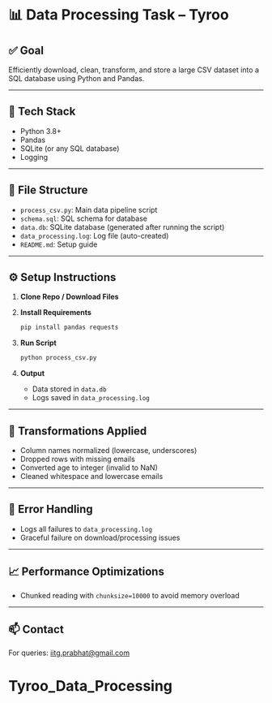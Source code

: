 # 📊 Data Processing Task – Tyroo

## ✅ Goal

Efficiently download, clean, transform, and store a large CSV dataset into a SQL database using Python and Pandas.

---

## 🚀 Tech Stack

- Python 3.8+
- Pandas
- SQLite (or any SQL database)
- Logging

---

## 📂 File Structure

- `process_csv.py`: Main data pipeline script
- `schema.sql`: SQL schema for database
- `data.db`: SQLite database (generated after running the script)
- `data_processing.log`: Log file (auto-created)
- `README.md`: Setup guide

---

## ⚙️ Setup Instructions

1. **Clone Repo / Download Files**

2. **Install Requirements**
   ```bash
   pip install pandas requests
   ```

3. **Run Script**
   ```bash
   python process_csv.py
   ```

4. **Output**
   - Data stored in `data.db`
   - Logs saved in `data_processing.log`

---

## 🧹 Transformations Applied

- Column names normalized (lowercase, underscores)
- Dropped rows with missing emails
- Converted age to integer (invalid to NaN)
- Cleaned whitespace and lowercase emails

---

## 🐛 Error Handling

- Logs all failures to `data_processing.log`
- Graceful failure on download/processing issues

---

## 📈 Performance Optimizations

- Chunked reading with `chunksize=10000` to avoid memory overload

---

## 📫 Contact

For queries: [iitg.prabhat@gmail.com](mailto:iitg.prabhat@gmail.com)
# Tyroo_Data_Processing
